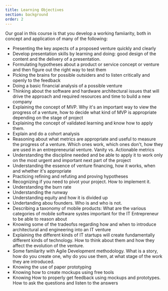 ```yaml
---
title: Learning Objectives
section: background
order: 2
---
```

Our goal in this course is that you develop a working famiiarity, both in concept and application of many of the following:

* Presenting the key aspects of a proposed venture quickly and clearly
* Develop presentation skills by learning and doing: good design of the content and the delivery of a presentation.
* Formulating hypotheses about a product or service concept or venture and then figure out the right way to test them
* Picking the brains for possible outsiders and to listen critically and openly to the feedback
* Doing a basic financial analysis of a possible venture
* Thinking about the software and hardware architectural issues that will drive the approach and required resources and time to build a new company
* Explaining the concept of MVP. Why it's an important way to view the progress of a venture, how to decide what kind of MVP is appropriate depending on the stage of project
* Explaining the concept of validated learning and know how to apply them.
* Explain and do a cohort analysis
* Reasoning about what metrics are appropriate and useful to measure the progress of a venture. Which ones work, which ones don't, how they are used in an entrepreneurial venture. Vanity vs. Actionable metrics
* Understanding the discipline needed and be able to apply it to work only on the most urgent and important next part of the project
* Understanding the essence of venture financing, how it works, when and whether it's appropriate
* Practicing refining and refuting and proving hypotheses
* Recognizing if you need to pivot your project. How to implement it.
* Understanding the burn rate
* Understanding the runway
* Understanding equity and how it is divided up
* Undertanding abou founders. Who is and who is not.
* Describing a taxonomy of mobile products: What are the various categories of mobile software systes important for the IT Entrepreneur to be able to reason about
* Knowing some of the tradeofss regarding how and when to introduce architectural and engineering into an IT venture
* Explaining the different kinds of IT startups will create fundamentally different kinds of technology. How to think about them and how they affect the evolution of the venture.
* Some familarity with Agile Development methodology. What is a story, how do you create one, why do you use them, at what stage of the work they are introduced.
* Knowing the use of paper prototyping
* Knowing how to create mockups using free tools
* Knowing How to properly get feedback using mockups and prototypes. How to ask the questions and listen to the answers



